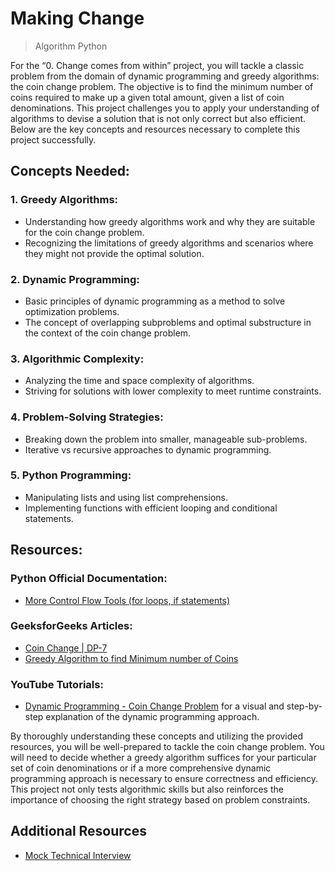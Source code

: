 # Making Change

> Algorithm
> Python

For the “0. Change comes from within” project, you will tackle a classic problem from the domain of dynamic programming and greedy algorithms: the coin change problem. The objective is to find the minimum number of coins required to make up a given total amount, given a list of coin denominations. This project challenges you to apply your understanding of algorithms to devise a solution that is not only correct but also efficient. Below are the key concepts and resources necessary to complete this project successfully.

## Concepts Needed:
### 1. Greedy Algorithms:

* Understanding how greedy algorithms work and why they are suitable for the coin change problem.
* Recognizing the limitations of greedy algorithms and scenarios where they might not provide the optimal solution.

### 2. Dynamic Programming:

* Basic principles of dynamic programming as a method to solve optimization problems.
*  The concept of overlapping subproblems and optimal substructure in the context of the coin change problem.

### 3. Algorithmic Complexity:

* Analyzing the time and space complexity of algorithms.
* Striving for solutions with lower complexity to meet runtime constraints.

### 4. Problem-Solving Strategies:

* Breaking down the problem into smaller, manageable sub-problems.
* Iterative vs recursive approaches to dynamic programming.
### 5. Python Programming:

* Manipulating lists and using list comprehensions.
* Implementing functions with efficient looping and conditional statements.

## Resources:

### Python Official Documentation:

* [More Control Flow Tools (for loops, if statements)](https://intranet.alxswe.com/rltoken/oVyaCk8erLwLPj96P-qlCw)

### GeeksforGeeks Articles:

* [Coin Change | DP-7](https://intranet.alxswe.com/rltoken/iQPaO5JhI-BtuZdm6HIVCQ)
* [Greedy Algorithm to find Minimum number of Coins](https://intranet.alxswe.com/rltoken/FsBN0oeRp0FpyU8sMd4UiA)

### YouTube Tutorials:

* [Dynamic Programming - Coin Change Problem](https://intranet.alxswe.com/rltoken/qFEdwwtAVyJr9NLHDZDsUQ) for a visual and step-by-step explanation of the dynamic programming approach.

By thoroughly understanding these concepts and utilizing the provided resources, you will be well-prepared to tackle the coin change problem. You will need to decide whether a greedy algorithm suffices for your particular set of coin denominations or if a more comprehensive dynamic programming approach is necessary to ensure correctness and efficiency. This project not only tests algorithmic skills but also reinforces the importance of choosing the right strategy based on problem constraints.

## Additional Resources
* [Mock Technical Interview](https://intranet.alxswe.com/rltoken/ktLaKIVRkq_-byFO-_-aGg)
